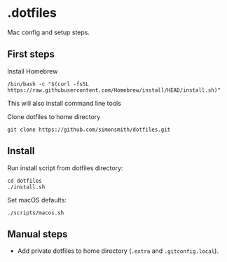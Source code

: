 # .dotfiles

Mac config and setup steps.

## First steps

Install Homebrew

```
/bin/bash -c "$(curl -fsSL https://raw.githubusercontent.com/Homebrew/install/HEAD/install.sh)"
```

This will also install command line tools

Clone dotfiles to home directory

```
git clone https://github.com/simonsmith/dotfiles.git
```

## Install

Run install script from dotfiles directory:

```
cd dotfiles
./install.sh
```

Set macOS defaults:

```
./scripts/macos.sh
```

## Manual steps

* Add private dotfiles to home directory (`.extra` and `.gitconfig.local`).
